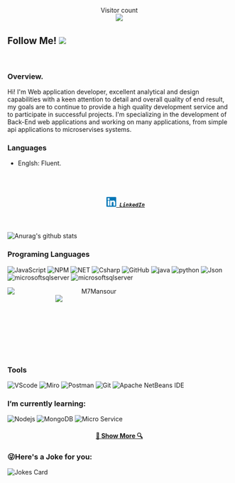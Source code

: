 <!-- ### Hi there 👋

<!--
**mohammed-abushaban/mohammed-abushaban** is a ✨ _special_ ✨ repository because its `README.md` (this file) appears on your GitHub profile.

Here are some ideas to get you started:

- 🔭 I’m currently working on ...
- 🌱 I’m currently learning ...
- 👯 I’m looking to collaborate on ...
- 🤔 I’m looking for help with ...
- 💬 Ask me about ...
- 📫 How to reach me: ...
- 😄 Pronouns: ...
- ⚡ Fun fact: ...
-->




<!--<p  align="center" ><a target="_blank" rel="noopener noreferrer" href="https://user-images.githubusercontent.com/63669371/135225307-fb5af627-45b9-499e-bf58-6817fc22f0b6.JPG"><img src="https://user-images.githubusercontent.com/63669371/135225307-fb5af627-45b9-499e-bf58-6817fc22f0b6.JPG" alt="Header" title="Header" style="width:50%;"></a></p>-->

<p align="center"> 
  Visitor count<br>
  <img src="https://profile-counter.glitch.me/mohammed-abushaban/count.svg" />
</p>  
<h2> Follow Me! <img src="https://raw.githubusercontent.com/iampavangandhi/iampavangandhi/master/gifs/Hi.gif" width="30px"></h2>
</br>

### Overview.
<p>Hi! I'm Web application developer, excellent analytical and design capabilities with a keen attention to detail and overall quality of end result, my goals are to continue to provide a high quality development service and to participate in successful projects. I'm specializing in the development of Back-End web applications and working on many applications, from simple api applications to microservises systems.
</p>

### Languages
 * Englsh: Fluent.
 
 </br>
<h5 align="center">
  <code>
    <a href="https://www.linkedin.com/in/arif-cahya-prananda-298987164/" title="LinkedIn Profile" target="blank"><img width="22" src="https://github.com/M7Mansour/M7Mansour/blob/main/Pictures/linkedin.svg"> LinkedIn</a></code>
  <!-- <code><a href="https://leetcode.com/orashid303/" title="LeetCode Profile" target="blank"><img width="22" src="https://github.com/M7Mansour/M7Mansour/blob/main/Pictures/leetcode.svg"> LeetCode</a></code>
  <code><a href="https://twitter.com/OsamaRR_" title="Twitter Profile" target="blank"><img width="22" src="https://github.com/M7Mansour/M7Mansour/blob/main/Pictures/twitter.svg"> Twitter</a></code>
  <code><a href="https://www.hackerrank.com/orashid303?hr_r=1" title="Hacker Rank" target="blank"><img width="22" src="https://hrcdn.net/community-frontend/assets/favicon-ddc852f75a.png"> Hacker Rank</a></code> -->
</h5>
</br>
 
![Anurag's github stats](https://github-readme-stats.vercel.app/api?show_icons=true&theme=highcontrast&username=mohammed-abushaban)

### Programing Languages
![JavaScript](https://img.shields.io/badge/-JavaScript-000?&logo=JavaScript)
![NPM](https://img.shields.io/badge/-npm-000?&logo=npm)
![NET]( https://img.shields.io/badge/-.NET-000?&logo=.NET)
![Csharp](  https://img.shields.io/badge/-csharp-000?&logo=csharp)
![GitHub](https://img.shields.io/badge/-GitHub-000?&logo=GitHub)
![java](https://img.shields.io/badge/-Java-000?&logo=java&logoColor=4479A1)
![python](https://img.shields.io/badge/-Python-000?&logo=Python)
![Json](https://img.shields.io/badge/-Json-000?&logo=Json)
![microsoftsqlserver](https://img.shields.io/badge/-Microsoft%20SQL%20Server-000?&logo=microsoftsqlserver)
![microsoftsqlserver](https://img.shields.io/badge/-awsamplify-000?&logo=awsamplify)

<p align=center>
  <div align=center>
    <a href="https://github.com/denvercoder1/github-readme-streak-stats" title="Go to Source">
      <img align="left" width=396 src="https://github-readme-stats.vercel.app/api/top-langs/?username=mohammed-abushaban&layout=compact&theme=highcontrast" alt="M7Mansour" />
    </a>
    <a href="https://github.com/anuraghazra/github-readme-stats" title="Go to Source">
      <img align="right" width=396 src="https://github-readme-streak-stats.herokuapp.com/?user=mohammed-abushaban&theme=highcontrast" />
    </a>
  </div>
  <br><br><br><br><br><br><br><br><br>
</p>



### Tools
![VScode](https://img.shields.io/badge/-VSCode-000?&logo=VisualStudioCode&logoColor=007ACC)
![Miro](https://img.shields.io/badge/-Miro-000?&logo=Miro)
![Postman](https://img.shields.io/badge/-Postman-000?&logo=Postman)
![Git](https://img.shields.io/badge/-Git-000?&logo=Git)
![Apache NetBeans IDE](https://img.shields.io/badge/-apachenetbeanside-000?&logo=apachenetbeanside)

### I’m currently learning:
![Nodejs](https://img.shields.io/badge/-NodeJs-000?&logo=Node.js)
![MongoDB](https://img.shields.io/badge/-MongoDB-000?&logo=MongoDB)
![Micro Service](https://img.shields.io/badge/-Microservices%20Architecture-000)


<h4 align="center">
  <a href="https://github.com/boscahya" title="Show Repositories">🔎 Show More 🔍</a>
</h4>

### 😜Here's a Joke for you:
<img src="https://readme-jokes.vercel.app/api" alt="Jokes Card" />
